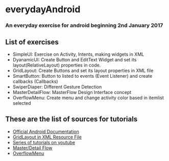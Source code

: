﻿# everydayAndroid<br>
### An everyday exercise for android beginning 2nd January 2017 <br>
## List of exercises
* SimpleUI: Exercise on Activity, Intents, making widgets in XML 
* DyanamicUI: Create Button and EditText Widget and set its layout(RelativeLayout) properties in code. 
* GridLayout: Create Buttons and set its layout properties in XML file
* SmartButton: Button to listed to events (Event Listener) and create callbacks (Callbacks)
* SwiperDiaper: Different Gesture Detection
* MasterDetailFlow: MasterFlow Design Interface concept
* OverflowMenu: Create menu and change activity color based in itemlist selected

## These are the list of sources for tutorials
* <a href="https://developer.android.com/training/index.html">Official Android Documentation</a>
* <a href="http://www.techotopia.com/index.php/Working_with_the_Android_GridLayout_in_XML_Layout_Resources">GridLayout in XML Resource File</a>
* <a href="https://www.youtube.com/watch?v=QAbQgLGKd3Y&list=PL6gx4Cwl9DGBsvRxJJOzG4r4k_zLKrnxl"> Series of tutorials on youtube</a>
* <a href="http://www.techotopia.com/index.php/An_Android_Master/Detail_Flow_Tutorial">Master/Detail Flow </a>
* <a href="http://www.techotopia.com/index.php/Creating_and_Managing_Overflow_Menus_on_Android">OverflowMenu </a>
